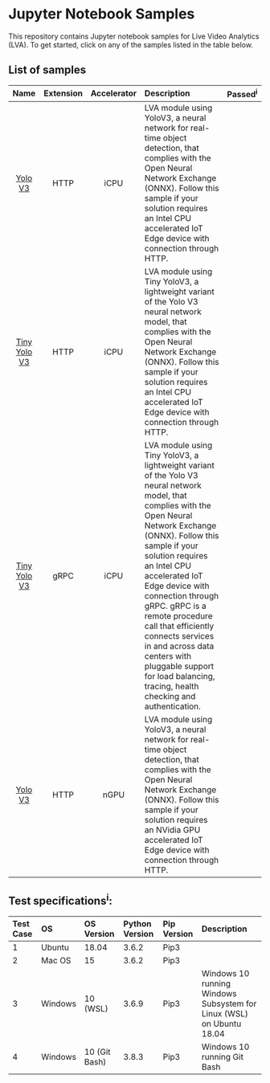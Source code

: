 # Jupyter Notebook Samples
This repository contains Jupyter notebook samples for Live Video Analytics (LVA). To get started, click on any of the samples listed in the table below.  

## List of samples

| Name       | Extension | Accelerator| Description | Passed<sup>i</sup> |
|:---:        |:---:       |:---:        |:---       |:---:       |
| [Yolo V3](yolov3-icpu-onnx/readme.md)             | HTTP      | iCPU | LVA module using YoloV3, a neural network for real-time object detection, that complies with the Open Neural Network Exchange (ONNX). Follow this sample if your solution requires an Intel CPU accelerated IoT Edge device with connection through HTTP. | |
| [Tiny Yolo V3](tinyyolov3-icpu-onnx/readme.md)    | HTTP      | iCPU | LVA module using Tiny YoloV3, a lightweight variant of the Yolo V3 neural network model, that complies with the Open Neural Network Exchange (ONNX). Follow this sample if your solution requires an Intel CPU accelerated IoT Edge device with connection through HTTP. | |
| [Tiny Yolo V3](http://aka.ms/)                    | gRPC      | iCPU | LVA module using Tiny YoloV3, a lightweight variant of the Yolo V3 neural network model, that complies with the Open Neural Network Exchange (ONNX). Follow this sample if your solution requires an Intel CPU accelerated IoT Edge device with connection through gRPC. gRPC is a remote procedure call that efficiently connects services in and across data centers with pluggable support for load balancing, tracing, health checking and authentication. | |
| [Yolo V3](yolov3-ngpu-onnx/readme.md)             | HTTP      | nGPU |  LVA module using YoloV3, a neural network for real-time object detection, that complies with the Open Neural Network Exchange (ONNX). Follow this sample if your solution requires an NVidia GPU accelerated IoT Edge device with connection through HTTP. | |


## Test specifications<sup>i</sup>:

| Test Case   | OS          | OS Version    | Python Version    | Pip Version | Description |
| :---        | :---        | :---          | :---              | :---        | :---        |
| 1           | Ubuntu      | 18.04         | 3.6.2             | Pip3        |             |
| 2           | Mac OS      | 15            | 3.6.2             | Pip3        |             |
| 3           | Windows     | 10 (WSL)      | 3.6.9             | Pip3        | Windows 10 running Windows Subsystem for Linux (WSL) on Ubuntu 18.04 |
| 4           | Windows     | 10 (Git Bash) | 3.8.3             | Pip3        | Windows 10 running Git Bash |
